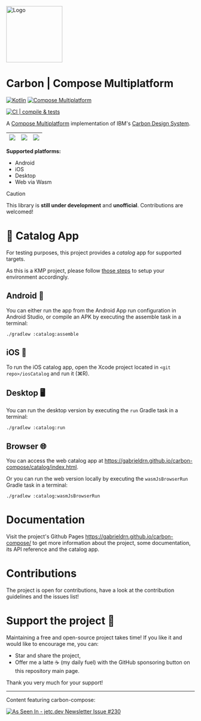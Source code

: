 <p align="left">
  <picture>
    <source media="(prefers-color-scheme: dark)" srcset="https://github.com/user-attachments/assets/a0a20d5a-9f67-46ea-a68e-fe836b3a3d81">
    <source media="(prefers-color-scheme: light)" srcset="https://github.com/user-attachments/assets/cf499dee-c867-4613-96a8-c018bdb3f112">
    <img alt="Logo" src="https://github.com/user-attachments/assets/cf499dee-c867-4613-96a8-c018bdb3f112" width="150">
  </picture>
</p>

# Carbon | Compose Multiplatform

[![Kotlin](https://img.shields.io/badge/2.1.0-blue?logo=kotlin&logoColor=white&color=7F52FF)](http://kotlinlang.org)
[![Compose Multiplatform](https://img.shields.io/badge/1.7.4-green?logo=jetpackcompose&logoColor=white&color=4284F3)](https://www.jetbrains.com/lp/compose-multiplatform)

[![CI | compile & tests](https://github.com/gabrieldrn/carbon-compose/actions/workflows/ci-lib-workflow.yml/badge.svg)](https://github.com/gabrieldrn/carbon-compose/actions/workflows/ci-lib-workflow.yml)

A [Compose Multiplatform](https://www.jetbrains.com/lp/compose-multiplatform/) implementation of IBM's [Carbon Design System](https://github.com/carbon-design-system/carbon).

![](https://github.com/user-attachments/assets/82d8c108-7e6b-4ef8-8e6c-cf1ecf7026d1) | ![](https://github.com/user-attachments/assets/5b80e6a9-7b5c-41b0-9bac-169e2f051954) | ![](https://github.com/user-attachments/assets/a1ba04d5-c728-4791-848f-9e26df38c346)
:--:|:--:|:--:

**Supported platforms:**
- Android
- iOS
- Desktop
- Web via Wasm

> [!CAUTION]
> This library is **still under development** and **unofficial**. Contributions are welcomed!

# 🤳 Catalog App

For testing purposes, this project provides a _catalog_ app for supported targets.

As this is a KMP project, please follow [those steps](https://www.jetbrains.com/help/kotlin-multiplatform-dev/multiplatform-setup.html) to setup your environment accordingly.

## Android 🤖

You can either run the app from the Android App run configuration in Android Studio, or compile an APK by executing the assemble task in a terminal:
```
./gradlew :catalog:assemble
```

## iOS 

To run the iOS catalog app, open the Xcode project located in `<git repo>/iosCatalog` and run it (⌘R).

## Desktop 🖥️

You can run the desktop version by executing the `run` Gradle task in a terminal:
```
./gradlew :catalog:run
```

## Browser 🌐

You can access the web catalog app at https://gabrieldrn.github.io/carbon-compose/catalog/index.html. 

Or you can run the web version locally by executing the `wasmJsBrowserRun` Gradle task in a terminal:
```
./gradlew :catalog:wasmJsBrowserRun
```

# Documentation

Visit the project's Github Pages https://gabrieldrn.github.io/carbon-compose/ to get more information about the
project, some documentation, its API reference and the catalog app. 

# Contributions

The project is open for contributions, have a look at the contribution guidelines and the issues list!

# Support the project 🫶 

Maintaining a free and open-source project takes time! If you like it and would like to encourage me, you can:
- Star and share the project,
- Offer me a latte ☕ (my daily fuel) with the GitHub sponsoring button on this repository main page.
  
Thank you very much for your support!

---

Content featuring carbon-compose:

<a href="https://jetc.dev/issues/230.html"><img src="https://img.shields.io/badge/As_Seen_In-jetc.dev_Newsletter_Issue_%23230-blue?logo=Jetpack+Compose&amp;logoColor=white" alt="As Seen In - jetc.dev Newsletter Issue #230"></a>
